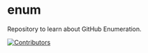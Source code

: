 # enum
Repository to learn about GitHub Enumeration.






































































































































































































































































































[![Contributors](https://img.shields.io/badge/Contributors-3-brightgreen)](https://github.com/EurydiceCorp/enum/graphs/contributors)
